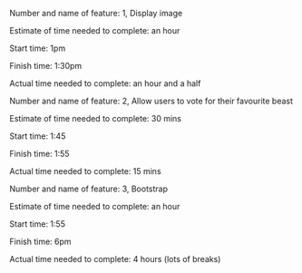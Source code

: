 
Number and name of feature: 1, Display image

Estimate of time needed to complete: an hour

Start time: 1pm

Finish time: 1:30pm

Actual time needed to complete: an hour and a half



Number and name of feature: 2, Allow users to vote for their favourite beast

Estimate of time needed to complete: 30 mins

Start time: 1:45

Finish time: 1:55

Actual time needed to complete: 15 mins




Number and name of feature: 3, Bootstrap

Estimate of time needed to complete: an hour

Start time: 1:55

Finish time: 6pm

Actual time needed to complete: 4 hours (lots of breaks)
